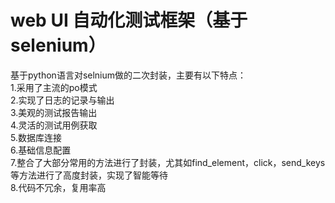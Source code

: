 # web UI 自动化测试框架（基于selenium）

基于python语言对selnium做的二次封装，主要有以下特点：  
1.采用了主流的po模式  
2.实现了日志的记录与输出  
3.美观的测试报告输出  
4.灵活的测试用例获取  
5.数据库连接  
6.基础信息配置  
7.整合了大部分常用的方法进行了封装，尤其如find_element，click，send_keys等方法进行了高度封装，实现了智能等待  
8.代码不冗余，复用率高  
